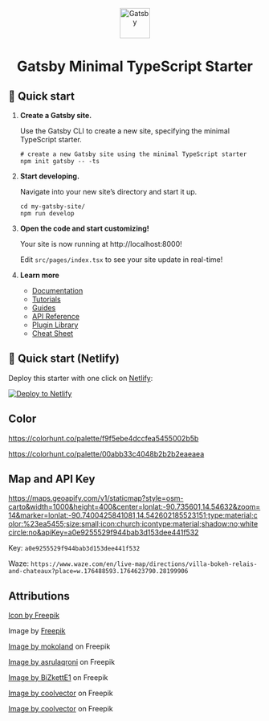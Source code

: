 <p align="center">
  <a href="https://www.gatsbyjs.com/?utm_source=starter&utm_medium=readme&utm_campaign=minimal-starter-ts">
    <img alt="Gatsby" src="https://www.gatsbyjs.com/Gatsby-Monogram.svg" width="60" />
  </a>
</p>
<h1 align="center">
  Gatsby Minimal TypeScript Starter
</h1>

## 🚀 Quick start

1.  **Create a Gatsby site.**

    Use the Gatsby CLI to create a new site, specifying the minimal TypeScript starter.

    ```shell
    # create a new Gatsby site using the minimal TypeScript starter
    npm init gatsby -- -ts
    ```

2.  **Start developing.**

    Navigate into your new site’s directory and start it up.

    ```shell
    cd my-gatsby-site/
    npm run develop
    ```

3.  **Open the code and start customizing!**

    Your site is now running at http://localhost:8000!

    Edit `src/pages/index.tsx` to see your site update in real-time!

4.  **Learn more**

    - [Documentation](https://www.gatsbyjs.com/docs/?utm_source=starter&utm_medium=readme&utm_campaign=minimal-starter-ts)
    - [Tutorials](https://www.gatsbyjs.com/docs/tutorial/?utm_source=starter&utm_medium=readme&utm_campaign=minimal-starter-ts)
    - [Guides](https://www.gatsbyjs.com/docs/how-to/?utm_source=starter&utm_medium=readme&utm_campaign=minimal-starter-ts)
    - [API Reference](https://www.gatsbyjs.com/docs/api-reference/?utm_source=starter&utm_medium=readme&utm_campaign=minimal-starter-ts)
    - [Plugin Library](https://www.gatsbyjs.com/plugins?utm_source=starter&utm_medium=readme&utm_campaign=minimal-starter-ts)
    - [Cheat Sheet](https://www.gatsbyjs.com/docs/cheat-sheet/?utm_source=starter&utm_medium=readme&utm_campaign=minimal-starter-ts)

## 🚀 Quick start (Netlify)

Deploy this starter with one click on [Netlify](https://app.netlify.com/signup):

[<img src="https://www.netlify.com/img/deploy/button.svg" alt="Deploy to Netlify" />](https://app.netlify.com/start/deploy?repository=https://github.com/kevintech/our-wedding)

## Color

https://colorhunt.co/palette/f9f5ebe4dccfea5455002b5b

https://colorhunt.co/palette/00abb33c4048b2b2b2eaeaea

## Map and API Key

https://maps.geoapify.com/v1/staticmap?style=osm-carto&width=1000&height=400&center=lonlat:-90.735601,14.54632&zoom=14&marker=lonlat:-90.7400425841081,14.542602185523151;type:material;color:%23ea5455;size:small;icon:church;icontype:material;shadow:no;whitecircle:no&apiKey=a0e9255529f944bab3d153dee441f532

Key: `a0e9255529f944bab3d153dee441f532`

Waze: `https://www.waze.com/en/live-map/directions/villa-bokeh-relais-and-chateaux?place=w.176488593.1764623790.28199906`

## Attributions

<a href="https://www.freepik.com/search?format=search&last_filter=type&last_value=icon&query=wedding&type=icon">Icon by Freepik</a>

Image by <a href="https://www.freepik.com/free-vector/watercolor-leaves-with-empty-space_12650438.htm#query=eucalyptus&position=7&from_view=search&track=sph">Freepik</a>

<a href="https://www.freepik.com/free-vector/set-watercolor-flower-leaf-floral-painted-with-watercolor-greeting-invitation-card-decoration_10616787.htm#query=eucalyptus&position=28&from_view=search&track=sph">Image by mokoland</a> on Freepik

<a href="https://www.freepik.com/free-vector/watercolor-green-leaves-wreath-with-gold-circle_18698254.htm#query=eucalyptus&position=45&from_view=search&track=sph">Image by asrulaqroni</a> on Freepik

<a href="https://www.freepik.com/free-vector/wedding-invitation-menu-template-with-beautiful-leaves_5575672.htm#query=eucalyptus&position=42&from_view=search&track=sph">Image by BiZkettE1</a> on Freepik

<a href="https://www.freepik.com/free-vector/assortment-watercolor-leaves-flowers_12295544.htm#query=eucalyptus&position=11&from_view=search&track=sph">Image by coolvector</a> on Freepik

<a href="https://www.freepik.com/free-vector/pack-watercolor-leaves-flowers_12295537.htm#query=eucalyptus&position=47&from_view=search&track=sph">Image by coolvector</a> on Freepik